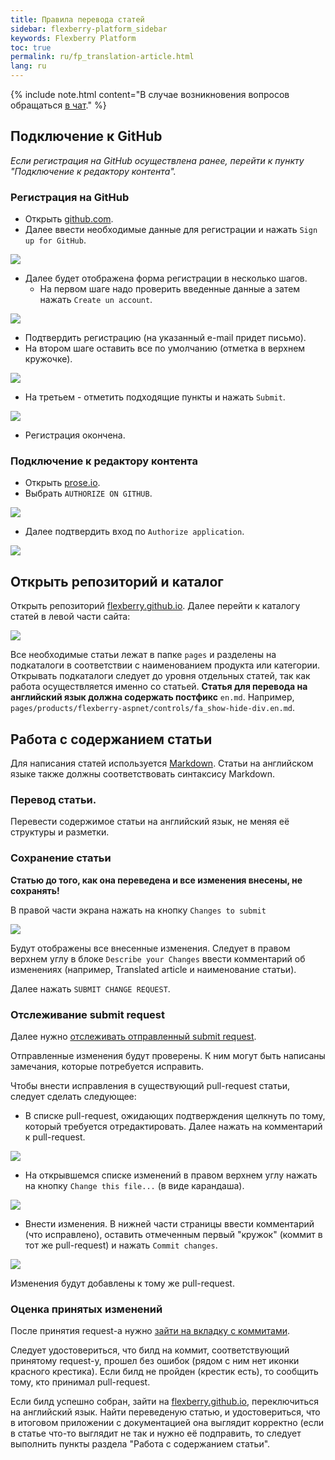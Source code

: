 ```yaml
---
title: Правила перевода статей
sidebar: flexberry-platform_sidebar
keywords: Flexberry Platform
toc: true
permalink: ru/fp_translation-article.html
lang: ru
---
```


{% include note.html content="В случае возникновения вопросов обращаться [в чат](https://gitter.im/Flexberry/PlatformDevelopment)." %}

## Подключение к GitHub

_Если регистрация на GitHub осуществлена ранее, перейти к пункту "Подключение к редактору контента"._

### Регистрация на GitHub

* Открыть [github.com](https://github.com/).
* Далее ввести необходимые данные для регистрации и нажать `Sign up for GitHub`.

![](/images/pages/products/flexberry-platform/work-article/check-in-github.png)

* Далее будет отображена форма регистрации в несколько шагов.
  * На первом шаге надо проверить введенные данные а затем нажать `Create un account`.

![](/images/pages/products/flexberry-platform/work-article/check-in-step1.png)

  * Подтвердить регистрацию (на указанный e-mail придет письмо).
  * На втором шаге оставить все по умолчанию (отметка в верхнем кружочке).

![](/images/pages/products/flexberry-platform/work-article/check-in-step2.png)

  * На третьем - отметить подходящие пункты и нажать `Submit`.

![](/images/pages/products/flexberry-platform/work-article/check-in-step3.png)

* Регистрация окончена.

### Подключение к редактору контента

* Открыть [prose.io](http://prose.io/).
* Выбрать `AUTHORIZE ON GITHUB`.

![](/images/pages/products/flexberry-platform/work-article/open-prose-io.png)

* Далее подтвердить вход по `Authorize application`.

![](/images/pages/products/flexberry-platform/work-article/authorize-application.png)

## Открыть репозиторий и каталог

Открыть репозиторий [flexberry.github.io](http://prose.io/#Flexberry/flexberry.github.io). Далее перейти к каталогу статей в левой части сайта:

![](/images/pages/products/flexberry-platform/work-article/open-folder.png)

Все необходимые статьи лежат в папке `pages` и разделены на подкаталоги в соответствии с наименованием продукта или категории. Открывать подкаталоги следует до уровня отдельных статей, так как работа осуществляется именно со статьей. __Статья для перевода на английский язык должна содержать постфикс__ `en.md`. Например, `pages/products/flexberry-aspnet/controls/fa_show-hide-div.en.md`.

## Работа с содержанием статьи

Для написания статей используется [Markdown](http://daringfireball.net/projects/markdown/). Статьи на английском языке также должны соответствовать синтаксису Markdown.

### Перевод статьи.

Перевести содержимое статьи на английский язык, не меняя её структуры и разметки.

### Сохранение статьи

__Статью до того, как она переведена и все изменения внесены, не сохранять!__

В правой части экрана нажать на кнопку `Changes to submit`

![](/images/pages/products/flexberry-platform/work-article/save-article.png)

Будут отображены все внесенные изменения. Следует в правом верхнем углу в блоке `Describe your Changes` ввести комментарий об изменениях (например, Translated article и наименование статьи).

Далее нажать `SUBMIT CHANGE REQUEST`.

### Отслеживание submit request

Далее нужно [отслеживать отправленный submit request](https://github.com/Flexberry/flexberry.github.io/pulls).

Отправленные изменения будут проверены. К ним могут быть написаны замечания, которые потребуется исправить.

Чтобы внести исправления в существующий pull-request статьи, следует сделать следующее:

 * В списке pull-request, ожидающих подтверждения щелкнуть по тому, который требуется отредактировать.
Далее нажать на комментарий к pull-request.

![](/images/pages/products/flexberry-platform/work-article/change-pull-request1.png)

* На открывшемся списке изменений в правом верхнем углу нажать на кнопку `Change this file...` (в виде карандаша).

![](/images/pages/products/flexberry-platform/work-article/change-pull-request2.png)

* Внести изменения. В нижней части страницы ввести комментарий (что исправлено), оставить отмеченным первый "кружок" (коммит в тот же pull-request) и нажать `Commit changes`.

![](/images/pages/products/flexberry-platform/work-article/change-pull-request3.png)

Изменения будут добавлены к тому же pull-request.

### Оценка принятых изменений

После принятия request-а нужно [зайти на вкладку с коммитами](https://github.com/Flexberry/flexberry.github.io/commits/master).

Следует удостовериться, что билд на коммит, соответствующий принятому request-у, прошел без ошибок (рядом с ним нет иконки красного крестика). Если билд не пройден (крестик есть), то сообщить тому, кто принимал pull-request.

Если билд успешно собран, зайти на [flexberry.github.io](https://flexberry.github.io), переключиться на английский язык. Найти переведеную статью, и удостовериться, что в итоговом приложении с документацией она выглядит корректно (если в статье что-то выглядит не так и нужно её подправить, то следует выполнить пункты раздела "Работа с содержанием статьи".
